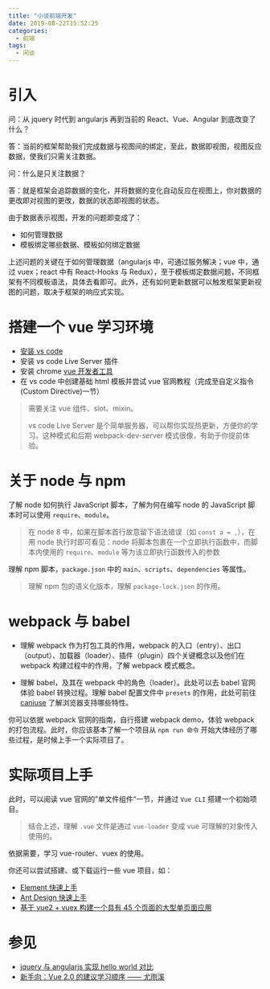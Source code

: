```yaml
---
title: "小谈前端开发"
date: 2019-08-22T15:52:25
categories:
  - 前端
tags:
  - 闲谈
---
```


# 引入

问：从 jquery 时代到 angularjs 再到当前的 React、Vue、Angular 到底改变了什么？

答：当前的框架帮助我们完成数据与视图间的绑定，至此，数据即视图，视图反应数据，使我们只需关注数据。

问：什么是只关注数据？

答：就是框架会追踪数据的变化，并将数据的变化自动反应在视图上，你对数据的更改即对视图的更改，数据的状态即视图的状态。

由于数据表示视图，开发的问题即变成了：
- 如何管理数据
- 模板绑定哪些数据、模板如何绑定数据

上述问题的关键在于如何管理数据（angularjs 中，可通过服务解决；vue 中，通过 vuex；react 中有 React-Hooks 与 Redux），至于模板绑定数据问题，不同框架有不同模板语法，具体去看即可。此外，还有如何更新数据可以触发框架更新视图的问题，取决于框架的响应式实现。

# 搭建一个 vue 学习环境

- [安装 vs code](https://code.visualstudio.com)
- 安装 vs code Live Server 插件
- 安装 chrome [vue 开发者工具](https://chrome.google.com/webstore/detail/vuejs-devtools/nhdogjmejiglipccpnnnanhbledajbpd)
- 在 vs code 中创建基础 html 模板并尝试 vue 官网教程（完成至自定义指令(Custom Directive)一节）

> 需要关注 vue 组件、slot、mixin。
> 
> vs code Live Server 是个简单服务器，可以帮你实现热更新，方便你的学习。这种模式和后期 webpack-dev-server 模式很像，有助于你提前体验。

# 关于 node 与 npm

了解 node 如何执行 JavaScript 脚本，了解为何在编写 node 的 JavaScript 脚本时可以使用 `require`、`module`。

> 在 node 8 中，如果在脚本首行故意留下语法错误（如 `const a = ,`），在用 node 执行时即可看见：node 将脚本包裹在一个立即执行函数中，而脚本内使用的 `require`、`module` 等为该立即执行函数传入的参数

理解 npm 脚本，`package.json` 中的 `main`、`scripts`、`dependencies` 等属性。

> 理解 npm 包的语义化版本，理解 `package-lock.json` 的作用。

# webpack 与 babel

- 理解 webpack 作为打包工具的作用，webpack 的入口（entry）、出口（output）、加载器（loader）、插件（plugin）四个关键概念以及他们在 webpack 构建过程中的作用，了解 webpack 模式概念。

- 理解 babel，及其在 webpack 中的角色（loader）。此处可以去 babel 官网体验 babel 转换过程。理解 babel 配置文件中 `presets` 的作用，此处可前往 [caniuse](https://www.caniuse.com/) 了解浏览器支持哪些特性。

你可以依据 webpack 官网的指南，自行搭建 webpack demo，体验 webpack 的打包流程。此时，你应该基本了解一个项目从 `npm run 命令` 开始大体经历了哪些过程，是时候上手一个实际项目了。

# 实际项目上手

此时，可以阅读 vue 官网的”单文件组件“一节，并通过 `Vue CLI` 搭建一个初始项目。

> 结合上述，理解 `.vue` 文件是通过 `vue-loader` 变成 vue 可理解的对象传入使用的。

依据需要，学习 vue-router、vuex 的使用。

你还可以尝试搭建、或下载运行一些 vue 项目，如：
- [Element 快速上手](https://element.eleme.io/#/zh-CN/component/quickstart)
- [Ant Design 快速上手](https://vue.ant.design/docs/vue/getting-started-cn/)
- [基于 vue2 + vuex 构建一个具有 45 个页面的大型单页面应用](https://github.com/bailicangdu/vue2-elm)

# 参见

- [jquery 与 angularjs 实现 hello world 对比](https://www.youtube.com/watch?time_continue=137&v=uFTFsKmkQnQ)
- [新手向：Vue 2.0 的建议学习顺序 —— 尤雨溪](https://zhuanlan.zhihu.com/p/23134551)

